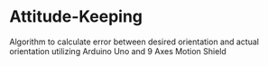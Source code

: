 # Attitude-Keeping
Algorithm to calculate error between desired orientation and actual orientation utilizing Arduino Uno and 9 Axes Motion Shield
